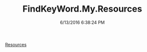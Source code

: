 ﻿---
title: FindKeyWord.My.Resources
date: 6/13/2016 6:38:24 PM
---

[Resources](T-FindKeyWord.My.Resources.Resources.html)
